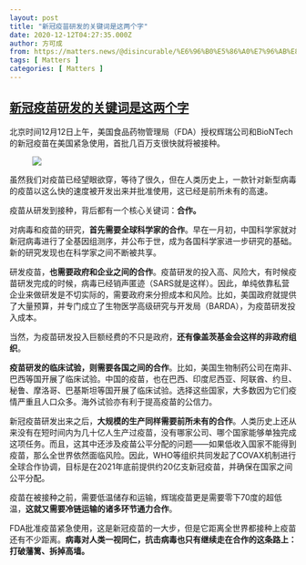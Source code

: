 ```yaml
---
layout: post
title: "新冠疫苗研发的关键词是这两个字"
date: 2020-12-12T04:27:35.000Z
author: 方可成
from: https://matters.news/@disincurable/%E6%96%B0%E5%86%A0%E7%96%AB%E8%8B%97%E7%A0%94%E5%8F%91%E7%9A%84%E5%85%B3%E9%94%AE%E8%AF%8D%E6%98%AF%E8%BF%99%E4%B8%A4%E4%B8%AA%E5%AD%97-bafyreia72juzjeoijn4t3n2j672jfd6njxsvr5oqefgntj6uldo2ehu6xy
tags: [ Matters ]
categories: [ Matters ]
---
```

<!--1607747255000-->
[新冠疫苗研发的关键词是这两个字](https://matters.news/@disincurable/%E6%96%B0%E5%86%A0%E7%96%AB%E8%8B%97%E7%A0%94%E5%8F%91%E7%9A%84%E5%85%B3%E9%94%AE%E8%AF%8D%E6%98%AF%E8%BF%99%E4%B8%A4%E4%B8%AA%E5%AD%97-bafyreia72juzjeoijn4t3n2j672jfd6njxsvr5oqefgntj6uldo2ehu6xy)
------

<div>
<p>北京时间12月12日上午，美国食品药物管理局（FDA）授权辉瑞公司和BioNTech的新冠疫苗在美国紧急使用，首批几百万支很快就将被接种。</p><figure class="image"><img src="https://assets.matters.news/embed/e7a99eef-c443-4687-82b1-6fb192c70855.jpeg" data-asset-id="e7a99eef-c443-4687-82b1-6fb192c70855" referrerpolicy="no-referrer"><figcaption><span></span></figcaption></figure><p>虽然我们对疫苗已经望眼欲穿，等待了很久，但在人类历史上，一款针对新型病毒的疫苗以这么快的速度被开发出来并批准使用，这已经是前所未有的高速。</p><p>疫苗从研发到接种，背后都有一个核心关键词：<strong>合作。</strong></p><p>对病毒和疫苗的研究，<strong>首先需要全球科学家的合作</strong>。早在一月初，中国科学家就对新冠病毒进行了全基因组测序，并公布于世，成为各国科学家进一步研究的基础。新的研究发现也在科学家之间不断被共享。</p><p>研发疫苗，<strong>也需要政府和企业之间的合作</strong>。疫苗研发的投入高、风险大，有时候疫苗研发完成的时候，病毒已经销声匿迹（SARS就是这样）。因此，单纯依靠私营企业来做研发是不切实际的，需要政府来分担成本和风险。比如，美国政府就提供了大量预算，并专门成立了生物医学高级研究与开发局（BARDA），为疫苗研发投入成本。</p><p>当然，为疫苗研发投入巨额经费的不只是政府，<strong>还有像盖茨基金会这样的非政府组织</strong>。</p><p><strong>疫苗研发的临床试验，则需要各国之间的合作</strong>。比如，美国生物制药公司在南非、巴西等国开展了临床试验。中国的疫苗，也在巴西、印度尼西亚、阿联酋、约旦、秘鲁、摩洛哥、巴基斯坦等国开展了临床试验。选择这些国家，大多数因为它们疫情严重且人口众多。海外试验亦有利于提高疫苗的公信力。</p><p>新冠疫苗研发出来之后，<strong>大规模的生产同样需要前所未有的合作</strong>。人类历史上还从来没有在短时间内为几十亿人生产过疫苗，没有哪家公司、哪个国家能够单独完成这项任务。而且，这其中还涉及疫苗公平分配的问题——如果低收入国家不能得到疫苗，那么全世界依然面临风险。因此，WHO等组织共同发起了COVAX机制进行全球合作协调，目标是在2021年底前提供约20亿支新冠疫苗，并确保在国家之间公平分配。</p><p>疫苗在被接种之前，需要低温储存和运输，辉瑞疫苗更是需要零下70度的超低温，<strong>这就又需要冷链运输的诸多环节通力合作</strong>。</p><p>FDA批准疫苗紧急使用，这是新冠疫苗的一大步，但是它距离全世界都接种上疫苗还有不少距离。<strong>病毒对人类一视同仁，抗击病毒也只有继续走在合作的这条路上：打破藩篱、拆掉高墙。</strong></p>
</div>
